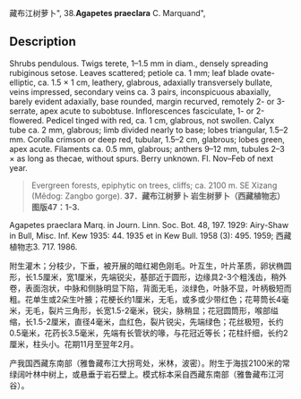 藏布江树萝卜",
38.**Agapetes praeclara** C. Marquand",

## Description
Shrubs pendulous. Twigs terete, 1–1.5 mm in diam., densely spreading rubiginous setose. Leaves scattered; petiole ca. 1 mm; leaf blade ovate-elliptic, ca. 1.5 × 1 cm, leathery, glabrous, adaxially transversely bullate, veins impressed, secondary veins ca. 3 pairs, inconspicuous abaxially, barely evident adaxially, base rounded, margin recurved, remotely 2- or 3-serrate, apex acute to subobtuse. Inflorescences fasciculate, 1- or 2-flowered. Pedicel tinged with red, ca. 1 cm, glabrous, not swollen. Calyx tube ca. 2 mm, glabrous; limb divided nearly to base; lobes triangular, 1.5–2 mm. Corolla crimson or deep red, tubular, 1.5–2 cm, glabrous; lobes green, apex acute. Filaments ca. 0.5 mm, glabrous; anthers 9–12 mm, tubules 2–3 × as long as thecae, without spurs. Berry unknown. Fl. Nov–Feb of next year.

> Evergreen forests, epiphytic on trees, cliffs; ca. 2100 m. SE Xizang (Mêdog: Zangbo gorge).
**37．藏布江树萝卜 岩生树萝卜（西藏植物志）图版47：1-3.**

Agapetes praeclara Marq. in Journ. Linn. Soc. Bot. 48, 197. 1929: Airy-Shaw in Bull, Misc. Inf. Kew 1935: 44. 1935 et in Kew Bull. 1958 (3): 495. 1959; 西藏植物志3. 717. 1986.

附生灌木；分枝少，下垂，被开展的暗红褐色刚毛。叶互生，叶片革质，卵状椭圆形，长1.5厘米，宽1厘米，先端锐尖，基部近于圆形，边缘具2-3个粗浅齿，稍外卷，表面泡状，中脉和侧脉明显下陷，背面无毛，淡绿色，叶脉不显，叶柄极短而粗。花单生或2朵生叶腋；花梗长约1厘米，无毛，或多或少带红色；花萼筒长4毫米，无毛，裂片三角形，长宽1.5-2毫米，锐尖，脉稍显；花冠圆筒形，喉部缢缩，长1.5-2厘米，直径4毫米，血红色，裂片锐尖，先端绿色；花丝极短，长约0.5毫米，花药长3.5毫米，先端有长管状的喙，与花冠近等长；花柱纤细，长约2厘米，柱头小。花期11月至翌年2月。

产我国西藏东南部（雅鲁藏布江大拐弯处，米林，波密）。附生于海拔2100米的常绿阔叶林中树上，或悬垂于岩石壁上。模式标本采自西藏东南部（雅鲁藏布江河谷）。
